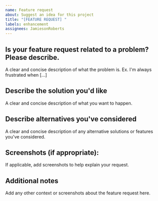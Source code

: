 ```yaml
---
name: Feature request   
about: Suggest an idea for this project  
title: "[FEATURE REQUEST] "  
labels: enhancement  
assignees: JamiesonRoberts
---
```


## Is your feature request related to a problem? Please describe.

A clear and concise description of what the problem is. Ex. I'm always frustrated when [...]

## Describe the solution you'd like

A clear and concise description of what you want to happen.

## Describe alternatives you've considered

A clear and concise description of any alternative solutions or features you've considered.

## Screenshots (if appropriate):

If applicable, add screenshots to help explain your request.

## Additional notes

Add any other context or screenshots about the feature request here.
